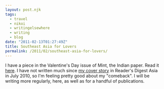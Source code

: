 ```yaml
---
layout: post.njk
tags:
  - travel
  - nikoi
  - writingelsewhere
  - writing
  - blog
date: "2011-02-13T01:27:49Z"
title: Southeast Asia for Lovers
permalink: /2011/02/southeast-asia-for-lovers/
---
```


I have a piece in the Valentine's Day issue of Mint, the Indian paper. Read it [here](http://www.livemint.com/articles/2011/02/11195600/SouthEast-Asia--Full-filling.html). I have not written much since [my cover story](http://www.facebook.com/photo.php?pid=13080495&l=984af88aff&id=736905264) in Reader's Digest Asia in July 2010, so I'm feeling pretty good about my "comeback". I will be writing more regularly, here, as well as for a handful of publications.
